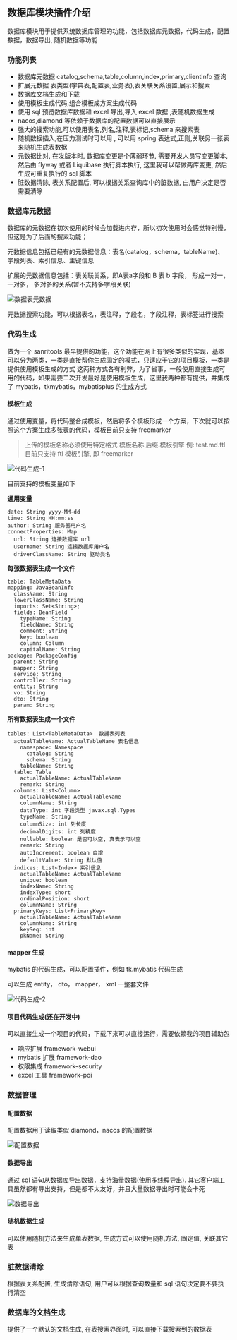 ## 数据库模块插件介绍 

数据库模块用于提供系统数据库管理的功能，包括数据库元数据，代码生成，配置数据，数据导出, 随机数据等功能 

### 功能列表

* 数据库元数据 catalog,schema,table,column,index,primary,clientinfo 查询
* 扩展元数据 表类型(字典表,配置表,业务表),表关联关系设置,展示和搜索
* 数据库文档生成和下载
* 使用模板生成代码,组合模板成方案生成代码
* 使用 sql 预览数据库数据和 excel 导出,导入 excel 数据 ,表随机数据生成 
* nacos,diamond 等依赖于数据库的配置数据可以直接展示 
* 强大的搜索功能,可以使用表名,列名,注释,表标记,schema 来搜索表
* 随机数据插入,在压力测试时可以用 , 可以用 spring 表达式,正则,关联另一张表来随机生成表数据
* 元数据比对, 在发版本时, 数据库变更是个薄弱环节, 需要开发人员写变更脚本, 然后由 flyway 或者 Liquibase 执行脚本执行, 这里我可以帮做两库变更, 然后生成可重复执行的 sql 脚本 
* 脏数据清除, 表关系配置后, 可以根据关系查询库中的脏数据, 由用户决定是否需要清除

### 数据库元数据
数据库的元数据在初次使用的时候会加载进内存，所以初次使用时会感觉特别慢，但这是为了后面的搜索功能；

元数据信息包括已经有的元数据信息：表名(catalog，schema，tableName)、字段列表、索引信息、主键信息

扩展的元数据信息包括：表关联关系，即A表a字段和 B 表 b 字段， 形成一对一， 一对多， 多对多的关系(暂不支持多字段关联)

![数据表元数据](http://pic.yupoo.com/sanri1993/9617ca49/37792bec.png)

元数据搜索功能，可以根据表名，表注释，字段名，字段注释，表标签进行搜索

### 代码生成
做为一个 sanritools 最早提供的功能，这个功能在网上有很多类似的实现，基本可以分为两类，一类是直接帮你生成固定的模式，只适应于它的项目模板，一类是提供使用模板生成的方式
这两种方式各有利弊，为了省事，一般使用直接生成可用的代码，如果需要二次开发最好是使用模板生成，这里我两种都有提供，并集成了 mybatis，tkmybatis，mybatisplus 的生成方式

#### 模板生成
通过使用变量，将代码整合成模板，然后将多个模板形成一个方案，下次就可以按照这个方案生成多张表的代码，模板目前只支持 freemarker

> 上传的模板名称必须使用特定格式 模板名称.后缀.模板引擎 例: test.md.ftl
> 目前只支持 ftl 模板引擎, 即 freemarker 

![代码生成-1](http://pic.yupoo.com/sanri1993/22bd8df6/20435249.png)

目前支持的模板变量如下 

**通用变量**

```
date: String yyyy-MM-dd
time: String HH:mm:ss
author: String 服务器用户名
connectProperties: Map
  url: String 连接数据库 url
  username: String 连接数据库用户名
  driverClassName: String 驱动类名
```

**每张数据表生成一个文件**

```
table: TableMetaData
mapping: JavaBeanInfo
  className: String
  lowerClassName: String
  imports: Set<String>;
  fields: BeanField
    typeName: String
    fieldName: String
    comment: String
    key: boolean
    column: Column
    capitalName: String
package: PackageConfig
  parent: String
  mapper: String
  service: String
  controller: String
  entity: String
  vo: String
  dto: String
  param: String
```

**所有数据表生成一个文件**

```
tables: List<TableMetaData>  数据表列表
  actualTableName: ActualTableName 表名信息
    namespace: Namespace
      catalog: String
      schema: String
    tableName: String
  table: Table
    actualTableName: ActualTableName
    remark: String
  columns: List<Column>
    actualTableName: ActualTableName
    columnName: String
    dataType: int 字段类型 javax.sql.Types
    typeName: String
    columnSize: int 列长度
    decimalDigits: int 列精度
    nullable: boolean 是否可以空, 真表示可以空
    remark: String
    autoIncrement: boolean 自增
    defaultValue: String 默认值
  indices: List<Index> 索引信息
    actualTableName: ActualTableName
    unique: boolean
    indexName: String
    indexType: short
    ordinalPosition: short
    columnName: String
  primaryKeys: List<PrimaryKey>
    actualTableName: ActualTableName
    columnName: String
    keySeq: int
    pkName: String
```

#### mapper 生成
mybatis 的代码生成，可以配置插件，例如 tk.mybatis 代码生成

可以生成 entity， dto， mapper， xml 一整套文件

![代码生成-2](http://pic.yupoo.com/sanri1993/79c32fa4/31420bc6.png)

#### 项目代码生成(还在开发中)
可以直接生成一个项目的代码，下载下来可以直接运行，需要依赖我的项目辅助包

* 响应扩展 framework-webui
* mybatis 扩展 framework-dao
* 权限集成 framework-security
* excel 工具 framework-poi

### 数据管理

#### 配置数据

配置数据用于读取类似 diamond，nacos 的配置数据

![配置数据](http://pic.yupoo.com/sanri1993/67e7135a/88c90735.png)

#### 数据导出

通过 sql 语句从数据库导出数据，支持海量数据(使用多线程导出).  其它客户端工具虽然都有导出支持，但是都不太友好，并且大量数据导出时可能会卡死

![数据导出](http://pic.yupoo.com/sanri1993/39fdf282/86304951.png)

#### 随机数据生成

可以使用随机方法来生成单表数据, 生成方式可以使用随机方法, 固定值, 关联其它表

### 脏数据清除

根据表关系配置, 生成清除语句, 用户可以根据查询数量和 sql 语句决定要不要执行清空

### 数据库的文档生成

提供了一个默认的文档生成, 在表搜索界面时, 可以直接下载搜索到的数据表
